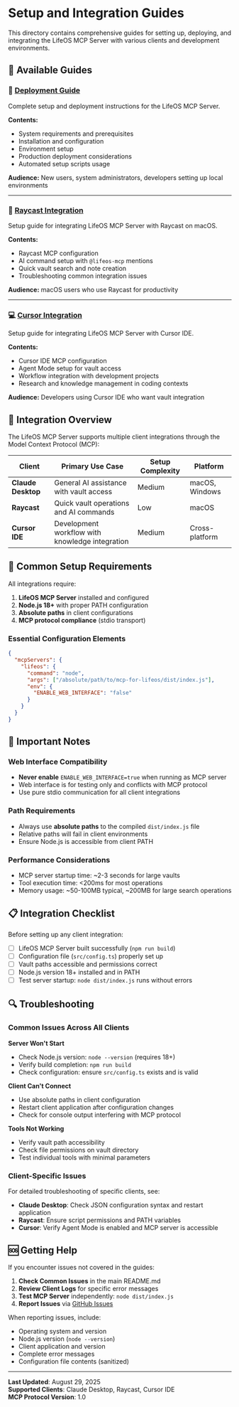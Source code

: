 # Setup and Integration Guides

This directory contains comprehensive guides for setting up, deploying, and integrating the LifeOS MCP Server with various clients and development environments.

## 📖 Available Guides

### 🚀 **[Deployment Guide](./Deployment-Guide.md)**
Complete setup and deployment instructions for the LifeOS MCP Server.

**Contents:**
- System requirements and prerequisites
- Installation and configuration
- Environment setup
- Production deployment considerations
- Automated setup scripts usage

**Audience:** New users, system administrators, developers setting up local environments

---

### 📱 **[Raycast Integration](./Raycast-Integration.md)**
Setup guide for integrating LifeOS MCP Server with Raycast on macOS.

**Contents:**
- Raycast MCP configuration
- AI command setup with `@lifeos-mcp` mentions
- Quick vault search and note creation
- Troubleshooting common integration issues

**Audience:** macOS users who use Raycast for productivity

---

### 💻 **[Cursor Integration](./Cursor-IDE-Integration.md)**
Setup guide for integrating LifeOS MCP Server with Cursor IDE.

**Contents:**
- Cursor IDE MCP configuration
- Agent Mode setup for vault access
- Workflow integration with development projects
- Research and knowledge management in coding contexts

**Audience:** Developers using Cursor IDE who want vault integration

## 🎯 Integration Overview

The LifeOS MCP Server supports multiple client integrations through the Model Context Protocol (MCP):

| Client | Primary Use Case | Setup Complexity | Platform |
|--------|------------------|------------------|----------|
| **Claude Desktop** | General AI assistance with vault access | Medium | macOS, Windows |
| **Raycast** | Quick vault operations and AI commands | Low | macOS |
| **Cursor IDE** | Development workflow with knowledge integration | Medium | Cross-platform |

## 🔧 Common Setup Requirements

All integrations require:

1. **LifeOS MCP Server** installed and configured
2. **Node.js 18+** with proper PATH configuration
3. **Absolute paths** in client configurations
4. **MCP protocol compliance** (stdio transport)

### Essential Configuration Elements

```json
{
  "mcpServers": {
    "lifeos": {
      "command": "node",
      "args": ["/absolute/path/to/mcp-for-lifeos/dist/index.js"],
      "env": {
        "ENABLE_WEB_INTERFACE": "false"
      }
    }
  }
}
```

## 🚨 Important Notes

### Web Interface Compatibility
- **Never enable** `ENABLE_WEB_INTERFACE=true` when running as MCP server
- Web interface is for testing only and conflicts with MCP protocol
- Use pure stdio communication for all client integrations

### Path Requirements
- Always use **absolute paths** to the compiled `dist/index.js` file
- Relative paths will fail in client environments
- Ensure Node.js is accessible from client PATH

### Performance Considerations
- MCP server startup time: ~2-3 seconds for large vaults
- Tool execution time: <200ms for most operations
- Memory usage: ~50-100MB typical, ~200MB for large search operations

## 📋 Integration Checklist

Before setting up any client integration:

- [ ] LifeOS MCP Server built successfully (`npm run build`)
- [ ] Configuration file (`src/config.ts`) properly set up
- [ ] Vault paths accessible and permissions correct
- [ ] Node.js version 18+ installed and in PATH
- [ ] Test server startup: `node dist/index.js` runs without errors

## 🔍 Troubleshooting

### Common Issues Across All Clients

**Server Won't Start**
- Check Node.js version: `node --version` (requires 18+)
- Verify build completion: `npm run build`
- Check configuration: ensure `src/config.ts` exists and is valid

**Client Can't Connect**
- Use absolute paths in client configuration
- Restart client application after configuration changes
- Check for console output interfering with MCP protocol

**Tools Not Working**
- Verify vault path accessibility
- Check file permissions on vault directory
- Test individual tools with minimal parameters

### Client-Specific Issues

For detailed troubleshooting of specific clients, see:
- **Claude Desktop**: Check JSON configuration syntax and restart application
- **Raycast**: Ensure script permissions and PATH variables
- **Cursor**: Verify Agent Mode is enabled and MCP server is accessible

## 🆘 Getting Help

If you encounter issues not covered in the guides:

1. **Check Common Issues** in the main README.md
2. **Review Client Logs** for specific error messages
3. **Test MCP Server** independently: `node dist/index.js`
4. **Report Issues** via [GitHub Issues](https://github.com/shayonpal/mcp-for-lifeos/issues)

When reporting issues, include:
- Operating system and version
- Node.js version (`node --version`)
- Client application and version
- Complete error messages
- Configuration file contents (sanitized)

---

**Last Updated**: August 29, 2025  
**Supported Clients**: Claude Desktop, Raycast, Cursor IDE  
**MCP Protocol Version**: 1.0  